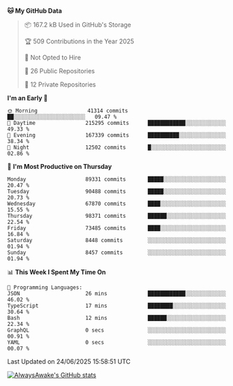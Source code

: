 <!--START_SECTION:waka-->
**🐱 My GitHub Data** 

> 📦 167.2 kB Used in GitHub's Storage 
 > 
> 🏆 509 Contributions in the Year 2025
 > 
> 🚫 Not Opted to Hire
 > 
> 📜 26 Public Repositories 
 > 
> 🔑 12 Private Repositories 
 > 
**I'm an Early 🐤** 

```text
🌞 Morning                41314 commits       ██░░░░░░░░░░░░░░░░░░░░░░░   09.47 % 
🌆 Daytime                215295 commits      ████████████░░░░░░░░░░░░░   49.33 % 
🌃 Evening                167339 commits      ██████████░░░░░░░░░░░░░░░   38.34 % 
🌙 Night                  12502 commits       █░░░░░░░░░░░░░░░░░░░░░░░░   02.86 % 
```
📅 **I'm Most Productive on Thursday** 

```text
Monday                   89331 commits       █████░░░░░░░░░░░░░░░░░░░░   20.47 % 
Tuesday                  90488 commits       █████░░░░░░░░░░░░░░░░░░░░   20.73 % 
Wednesday                67870 commits       ████░░░░░░░░░░░░░░░░░░░░░   15.55 % 
Thursday                 98371 commits       ██████░░░░░░░░░░░░░░░░░░░   22.54 % 
Friday                   73485 commits       ████░░░░░░░░░░░░░░░░░░░░░   16.84 % 
Saturday                 8448 commits        ░░░░░░░░░░░░░░░░░░░░░░░░░   01.94 % 
Sunday                   8457 commits        ░░░░░░░░░░░░░░░░░░░░░░░░░   01.94 % 
```


📊 **This Week I Spent My Time On** 

```text
💬 Programming Languages: 
JSON                     26 mins             ████████████░░░░░░░░░░░░░   46.02 % 
TypeScript               17 mins             ████████░░░░░░░░░░░░░░░░░   30.64 % 
Bash                     12 mins             ██████░░░░░░░░░░░░░░░░░░░   22.34 % 
GraphQL                  0 secs              ░░░░░░░░░░░░░░░░░░░░░░░░░   00.91 % 
YAML                     0 secs              ░░░░░░░░░░░░░░░░░░░░░░░░░   00.07 % 
```


 Last Updated on 24/06/2025 15:58:51 UTC
<!--END_SECTION:waka-->

[![AlwaysAwake's GitHub stats](https://github-readme-stats.vercel.app/api?username=AlwaysAwake&show_icons=true&theme=github_dark&count_private=true)](https://github.com/AlwaysAwake/AlwaysAwake)
